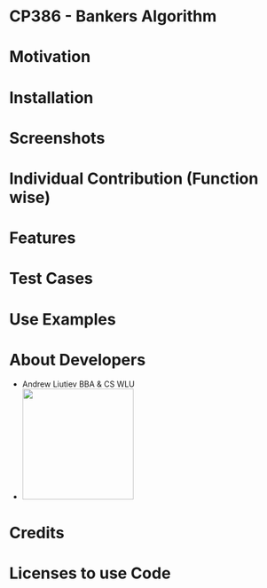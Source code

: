 # CP386 - Bankers Algorithm

# Motivation

# Installation

# Screenshots

# Individual Contribution (Function wise)

# Features

# Test Cases

# Use Examples

# About Developers
- Andrew Liutiev BBA & CS WLU 
- <img src="https://cdn.shopify.com/s/files/1/0469/9098/3319/files/Casual_Profile_Square.JPG?v=1615929696" width="200" height="200" />

# Credits

# Licenses to use Code